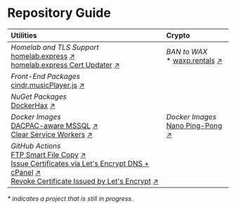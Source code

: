 # Repository Guide

| Utilities | Crypto
| :--- | :---
| *Homelab and TLS Support* <br /> [homelab.express](https://github.com/cinderblockgames/homelab.express) [:arrow_upper_right:](https://homelab.express) <br /> [homelab.express Cert Updater](https://github.com/cinderblockgames/homelab.express-cert-updater) [:arrow_upper_right:](https://hub.docker.com/repository/docker/cinderblockgames/homelab.express-cert-updater) | *BAN to WAX* <br /> \* [waxp.rentals](https://github.com/cinderblockgames/waxp.rentals) [:arrow_upper_right:](https://waxp.rentals)
| *Front-End Packages* <br /> [cindr.musicPlayer.js](https://github.com/cinderblockgames/cindr.musicPlayer.js) [:arrow_upper_right:](https://music.cindr.media/)
| *NuGet Packages* <br /> [DockerHax](https://github.com/cinderblockgames/DockerHax) [:arrow_upper_right:](https://www.nuget.org/packages/DockerHax)
| *Docker Images* <br /> [DACPAC-aware MSSQL](https://github.com/cinderblockgames/dacpac-aware-mssql) [:arrow_upper_right:](https://hub.docker.com/repository/docker/cinderblockgames/dacpac-aware-mssql) <br /> [Clear Service Workers](https://github.com/cinderblockgames/clear-service-workers) [:arrow_upper_right:](https://hub.docker.com/repository/docker/cinderblockgames/clear-service-workers) | *Docker Images* <br /> [Nano Ping-Pong](https://github.com/cinderblockgames/nano-ping-pong) [:arrow_upper_right:](https://hub.docker.com/repository/docker/cinderblockgames/nano-ping-pong)
| *GitHub Actions* <br /> [FTP Smart File Copy](https://github.com/cinderblockgames/ftp-action) [:arrow_upper_right:](https://github.com/marketplace/actions/ftp-smart-file-copy) <br /> [Issue Certificates via Let's Encrypt DNS + cPanel](https://github.com/cinderblockgames/letsencrypt-dns-cpanel-action) [:arrow_upper_right:](https://github.com/marketplace/actions/issue-certificates-via-let-s-encrypt-dns-cpanel) <br /> [Revoke Certificate Issued by Let's Encrypt](https://github.com/cinderblockgames/letsencrypt-revoke-action) [:arrow_upper_right:](https://github.com/marketplace/actions/revoke-certificate-issued-by-let-s-encrypt)

*\* indicates a project that is still in progress.*
